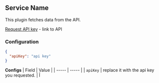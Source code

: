 ## Service Name

This plugin fetches data from the API.

[Request API key]() - link to API

### Configuration

```json
{
  "apiKey": "api key"
}
```

**Configs**
| Field | Value |
| ----- | ----- |
| `apiKey` | replace it with the api key you requested. |
Î
